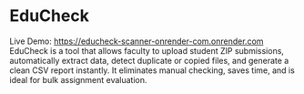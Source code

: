 # EduCheck
Live Demo: https://educheck-scanner-onrender-com.onrender.com
EduCheck is a tool that allows faculty to upload student ZIP submissions, automatically extract data, detect duplicate or copied files, and generate a clean CSV report instantly. It eliminates manual checking, saves time, and is ideal for bulk assignment evaluation.
